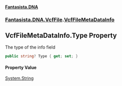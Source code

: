 #### [Fantasista.DNA](index.md 'index')
### [Fantasista.DNA.VcfFile](Fantasista.DNA.VcfFile.md 'Fantasista.DNA.VcfFile').[VcfFileMetaDataInfo](Fantasista.DNA.VcfFile.VcfFileMetaDataInfo.md 'Fantasista.DNA.VcfFile.VcfFileMetaDataInfo')

## VcfFileMetaDataInfo.Type Property

The type of the info field

```csharp
public string? Type { get; set; }
```

#### Property Value
[System.String](https://docs.microsoft.com/en-us/dotnet/api/System.String 'System.String')